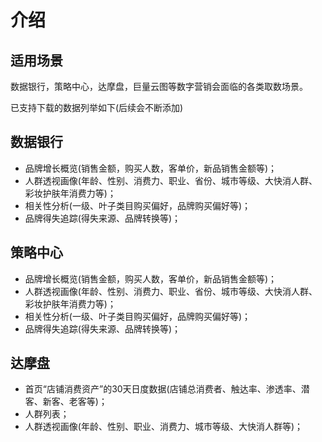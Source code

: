 # 介绍

## 适用场景
数据银行，策略中心，达摩盘，巨量云图等数字营销会面临的各类取数场景。

已支持下载的数据列举如下(后续会不断添加)

## 数据银行
* 品牌增长概览(销售金额，购买人数，客单价，新品销售金额等)；
* 人群透视画像(年龄、性别、消费力、职业、省份、城市等级、大快消人群、彩妆护肤年消费力等)；
* 相关性分析(一级、叶子类目购买偏好，品牌购买偏好等)；
* 品牌得失追踪(得失来源、品牌转换等)；

## 策略中心
* 品牌增长概览(销售金额，购买人数，客单价，新品销售金额等)；
* 人群透视画像(年龄、性别、消费力、职业、省份、城市等级、大快消人群、彩妆护肤年消费力等)；
* 相关性分析(一级、叶子类目购买偏好，品牌购买偏好等)；
* 品牌得失追踪(得失来源、品牌转换等)；

## 达摩盘
* 首页“店铺消费资产”的30天日度数据(店铺总消费者、触达率、渗透率、潜客、新客、老客等)；
* 人群列表；
* 人群透视画像(年龄、性别、职业、消费力、城市等级、大快消人群等)；

